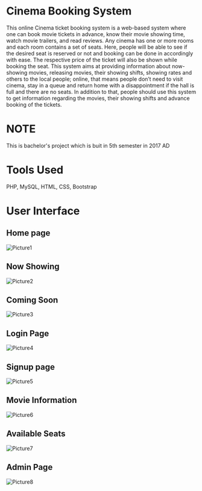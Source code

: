 
# Cinema Booking System
This online Cinema ticket booking system is a web-based system where one can 
book movie tickets in advance, know their movie showing time, watch movie trailers, and 
read reviews. Any cinema has one or more rooms and each room contains a set of seats. Here, 
people will be able to see if the desired seat is reserved or not and booking can be done in
accordingly with ease. The respective price of the ticket will also be shown while booking the 
seat. This system aims at providing information about now-showing movies, releasing 
movies, their showing shifts, showing rates and others to the local people; online, that means 
people don’t need to visit cinema, stay in a queue and return home with a disappointment if 
the hall is full and there are no seats. In addition to that, people should use this system to get 
information regarding the movies, their showing shifts and advance booking of the tickets.

# NOTE
This is bachelor's project which is buit in 5th semester in 2017 AD

# Tools Used
PHP, MySQL, HTML, CSS, Bootstrap

# User Interface

## Home page
![Picture1](https://user-images.githubusercontent.com/30067218/128339069-97dcc94e-766d-4ddf-998f-eeb79743cacd.jpg)

## Now Showing
![Picture2](https://user-images.githubusercontent.com/30067218/128340911-8f95e0c0-a2e7-43a3-82e7-c1e514099f1a.jpg)

## Coming Soon
![Picture3](https://user-images.githubusercontent.com/30067218/128340919-1f20ba00-ed96-4166-8424-55258a1ef1c4.jpg)

## Login Page
![Picture4](https://user-images.githubusercontent.com/30067218/128340933-e5b241b1-2faa-4300-b032-ff5fc1f8a02d.jpg)

## Signup page
![Picture5](https://user-images.githubusercontent.com/30067218/128340962-960f06c8-fa02-4eb1-a6ca-4242aab5256a.png)

## Movie Information
![Picture6](https://user-images.githubusercontent.com/30067218/128340973-c197cfdc-94a0-4097-9fea-4662db54743e.jpg)

## Available Seats
![Picture7](https://user-images.githubusercontent.com/30067218/128340999-0b409dfe-19dd-4964-86a1-0fe632d36ce0.jpg)

## Admin Page
![Picture8](https://user-images.githubusercontent.com/30067218/128341008-6d9461e6-fb07-43b8-946c-1432f55a5fb5.jpg)
